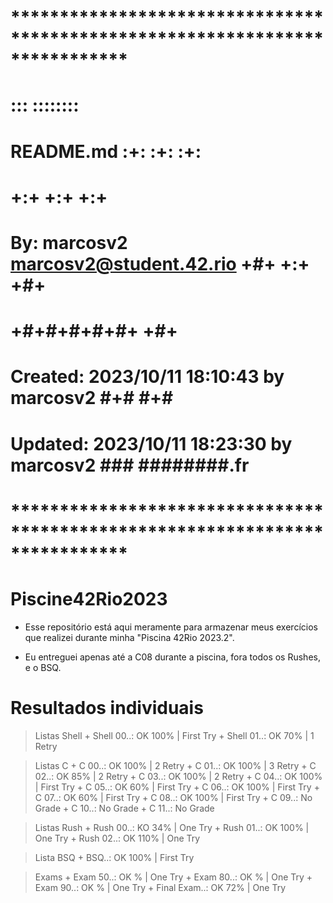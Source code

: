 # **************************************************************************** #
#									       #
#							  :::	   ::::::::    #
#    README.md                                          :+:      :+:    :+:    #
#						      +:+ +:+	      +:+      #
#    By: marcosv2 <marcosv2@student.42.rio>	    +#+  +:+	   +#+	       #
#						  +#+#+#+#+#+	+#+	       #
#    Created: 2023/10/11 18:10:43 by marcosv2	       #+#    #+#	       #
#    Updated: 2023/10/11 18:23:30 by marcosv2         ###   ########.fr        #
#									       #
# **************************************************************************** #

# Piscine42Rio2023

+ Esse repositório está aqui meramente para armazenar meus exercícios que realizei durante minha "Piscina 42Rio 2023.2".

+ Eu entreguei apenas até a C08 durante a piscina, fora todos os Rushes, e o BSQ.

# Resultados individuais

> Listas Shell
	+ Shell 00..: OK 100% | First Try
	+ Shell 01..: OK 70%  | 1 Retry

> Listas C
	+ C 00..: OK 100% | 2 Retry
	+ C 01..: OK 100% | 3 Retry
	+ C 02..: OK 85%  | 2 Retry
	+ C 03..: OK 100% | 2 Retry
	+ C 04..: OK 100% | First Try
	+ C 05..: OK 60%  | First Try
	+ C 06..: OK 100% | First Try
	+ C 07..: OK 60%  | First Try
	+ C 08..: OK 100% | First Try
	+ C 09..: No Grade
	+ C 10..: No Grade
	+ C 11..: No Grade

> Listas Rush
	+ Rush 00..: KO 34%  | One Try
	+ Rush 01..: OK 100% | One Try
	+ Rush 02..: OK 110% | One Try

> Lista BSQ
	+ BSQ..: OK 100% | First Try

> Exams
	+ Exam 50..: OK % | One Try
	+ Exam 80..: OK % | One Try
	+ Exam 90..: OK % | One Try
	+ Final Exam..: OK 72% | One Try

